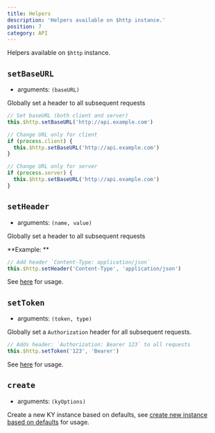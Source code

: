 ```yaml
---
title: Helpers
description: 'Helpers available on $http instance.'
position: 7
category: API
--- 
```


<alert type="info">

Helpers available on `$http` instance.

</alert>

## `setBaseURL`

- arguments: `(baseURL)`

Globally set a header to all subsequent requests

```js
// Set baseURL (both client and server)
this.$http.setBaseURL('http://api.example.com')

// Change URL only for client
if (process.client) {
  this.$http.setBaseURL('http://api.example.com')
}

// Change URL only for server
if (process.server) {
  this.$http.setBaseURL('http://api.example.com')
}
```

## `setHeader`

- arguments: `(name, value)`

Globally set a header to all subsequent requests

**Example: **
```js
// Add header `Content-Type: application/json`
this.$http.setHeader('Content-Type', 'application/json')
```

See [here](/advanced#header-helpers) for usage.

## `setToken`

- arguments: `(token, type)`

Globally set a `Authorization` header for all subsequent requests.

```js
// Adds header: `Authorization: Bearer 123` to all requests
this.$http.setToken('123', 'Bearer')
```

See [here](/advanced#settokentoken-type) for usage.

## `create`

- arguments: `(kyOptions)`

Create a new KY instance based on defaults, see [create new instance based on defaults](/advanced#create-new-instance-based-on-defaults) for usage.
